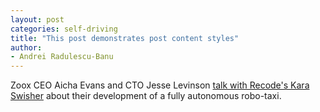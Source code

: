```yaml
---
layout: post
categories: self-driving
title: "This post demonstrates post content styles"
author:
- Andrei Radulescu-Banu
---
```

Zoox CEO Aicha Evans and CTO Jesse Levinson [talk with Recode's Kara Swisher](https://podcasts.apple.com/us/podcast/aicha-evans-jesse-levinson-self-driving-taxis-will/id1011668648?i=1000467611902) about their development of a fully autonomous robo-taxi.